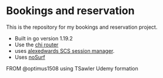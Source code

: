 # Bookings and reservation 

This is the repository for my bookings and reservation project.

- Built in go version 1.19.2
- Use the [chi router](github.com/go-chi/chi/v5)
- uses [alexedwards SCS session manager](github.com/alexedwards/scs/v2).
- Uses [noSurf](github.com/justinas/nosurf)


FROM @optimus1508 using TSawler Udemy formation 
